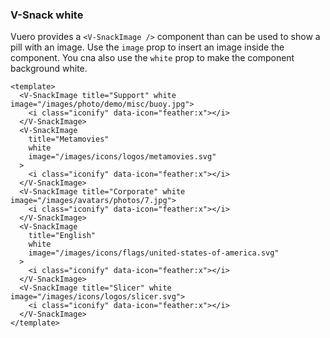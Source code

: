### V-Snack white

Vuero provides a `<V-SnackImage />` component than can be used to show
a pill with an image. Use the `image` prop to insert an image
inside the component. You cna also use the `white` prop to make
the component background white.

<!--code-->

```vue
<template>
  <V-SnackImage title="Support" white image="/images/photo/demo/misc/buoy.jpg">
    <i class="iconify" data-icon="feather:x"></i>
  </V-SnackImage>
  <V-SnackImage
    title="Metamovies"
    white
    image="/images/icons/logos/metamovies.svg"
  >
    <i class="iconify" data-icon="feather:x"></i>
  </V-SnackImage>
  <V-SnackImage title="Corporate" white image="/images/avatars/photos/7.jpg">
    <i class="iconify" data-icon="feather:x"></i>
  </V-SnackImage>
  <V-SnackImage
    title="English"
    white
    image="/images/icons/flags/united-states-of-america.svg"
  >
    <i class="iconify" data-icon="feather:x"></i>
  </V-SnackImage>
  <V-SnackImage title="Slicer" white image="/images/icons/logos/slicer.svg">
    <i class="iconify" data-icon="feather:x"></i>
  </V-SnackImage>
</template>
```

<!--/code-->

<!--example-->

<div class="snacks">
    <V-SnackImage title="Support" white  image="/images/photo/demo/misc/buoy.jpg">
        <i class="iconify" data-icon="feather:x"></i>
    </V-SnackImage>
    <V-SnackImage title="Metamovies" white  image="/images/icons/logos/metamovies.svg">
        <i class="iconify" data-icon="feather:x"></i>
    </V-SnackImage>
    <V-SnackImage title="Corporate" white  image="/images/avatars/photos/7.jpg">
        <i class="iconify" data-icon="feather:x"></i>
    </V-SnackImage>
    <V-SnackImage title="English" white  image="/images/icons/flags/united-states-of-america.svg">
        <i class="iconify" data-icon="feather:x"></i>
    </V-SnackImage>
    <V-SnackImage title="Slicer" white  image="/images/icons/logos/slicer.svg">
        <i class="iconify" data-icon="feather:x"></i>
    </V-SnackImage>
</div>

<!--/example-->
